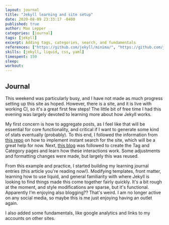 ```yaml
---
layout: journal
title: "Jekyll learning and site setup"
date: 2020-08-09 23:33:17 -0400
published: true
author: Max Lepper
categories: [journal]
tags: [jekyll]
excerpt: Adding tags, categories, search, and fundamentals
references: ["https://github.com/jekyll/minima/", "https://github.com/jekyll/", "https://jekyllrb.com/docs/", "https://github.com/christian-fei/Simple-Jekyll-Search", "https://codinfox.github.io/dev/2015/03/06/use-tags-and-categories-in-your-jekyll-based-github-pages/"]
skills: [jekyll, liquid, css, yaml]
timespent: 150
sleep: 
workout: 
---
```


## Journal

This weekend was particularly busy, and I have not made as much progress setting up this site as hoped. However, there is a site, and it is live with working CI, so it's a great first few steps! The little bit of free time I had this evening was largely devoted to learning more about how Jekyll works.

My first concern is how to aggregate posts, as I feel like that will be essential for core functionality, and critical if I want to generate some kind of stats eventually (probably). To this end, I followed the information from [this repo]({{page.references[3]}}) on how to implement instant search for the site, which will be a great help for now. Next, [this blog]({{page.references[4]}}) was followed to create the Tag and Category pages and learn how these interactions work. Some adjustments and formatting changes were made, but largely this was reused.

From this example and practice, I started building my learning journal entries (this article you're reading now!). Modifying templates, front matter, learning how to use liquid, and general familiarity with where Jekyll is looking to find things made this come together fairly quickly. It's a bit rough at the moment, and style modifications are sparse, but it's functional. Apparently I'm enjoying also blogging?? That's weird. I am no longer active on any social media, so maybe this is me just enjoying having an outlet again.

I also added some fundamentals, like google analytics and links to my accounts on other sites.